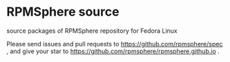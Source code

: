 # RPMSphere source
source packages of RPMSphere repository for Fedora Linux

Please send issues and pull requests to https://github.com/rpmsphere/spec ,
and give your star to https://github.com/rpmsphere/rpmsphere.github.io .
